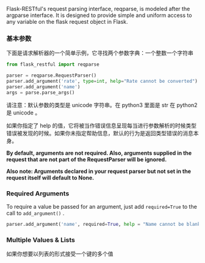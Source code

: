 Flask-RESTful's request parsing interface, reqparse, is modeled after the argparse interface. It is designed to provide simple and uniform access to any variable on the flask request object in Flask.

### 基本参数

下面是请求解析器的一个简单示例，它寻找两个参数字典：一个整数一个字符串

```python
from flask_restful import reqparse

parser = reqparse.RequestParser()
parser.add_argument('rate', type=int, help="Rate cannot be converted")
parser.add_argument('name')
args = parse.parse_args()
```

请注意：默认参数的类型是 unicode 字符串。在 python3 里面是 str 在 python2 是 unicode 。

如果你指定了 help 的值，它将被当作错误信息呈现每当进行参数解析的时候类型错误被发现的时候。如果你未指定帮助信息，默认的行为是返回类型错误的消息本身。

**By default, arguments are not required. Also, arguments supplied in the request that are not part of the RequestParser will be ignored.**

**Also note: Arguments declared in your request parser but not set in the request itself will default to None.**

### Required Arguments 

To require a value be passed for an argument, just add `required=True` to the call to `add_argument()` .

```python
parser.add_argument('name', required=True, help = "Name cannot be blank")
```

### Multiple Values & Lists

如果你想要以列表的形式接受一个键的多个值